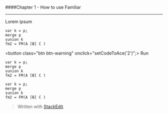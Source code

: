 ####Chapter 1 - How to use Familiar

------

Lorem ipsum

```familiar
var k = p;
merge p
sunion k
fm2 = FM(A [B] C )
```

<button class="btn btn-warning" onclick="setCodeToAce('2')";><i class="glyphicon glyphicon-pencil"></i> Run</button>

```
var k = p;
merge p
sunion k
fm2 = FM(A [B] C )
```


```
var k = p;
merge p
sunion k
fm2 = FM(A [B] C )
```

> Written with [StackEdit](https://stackedit.io/).